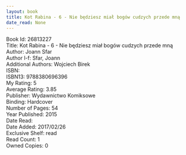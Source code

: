 ```yaml
---
layout: book
title: Kot Rabina - 6 - Nie będziesz miał bogów cudzych przede mną
date_read: None
---
```


Book Id: 26813227<br />
Title: Kot Rabina - 6 - Nie będziesz miał bogów cudzych przede mną<br />
Author: Joann Sfar<br />
Author l-f: Sfar, Joann<br />
Additional Authors: Wojciech Birek<br />
ISBN: <br />
ISBN13: 9788380696396<br />
My Rating: 5<br />
Average Rating: 3.85<br />
Publisher: Wydawnictwo Komiksowe<br />
Binding: Hardcover<br />
Number of Pages: 54<br />
Year Published: 2015<br />
Date Read: <br />
Date Added: 2017/02/26<br />
Exclusive Shelf: read<br />
Read Count: 1<br />
Owned Copies: 0<br />

